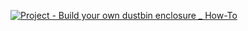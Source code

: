 [![Project - Build your own dustbin enclosure _ How-To](https://github.com/user-attachments/assets/2bf8f816-b27a-427d-9ecd-201aafb185c4)
](https://uk.pinterest.com/pin/635359459968254536/)
